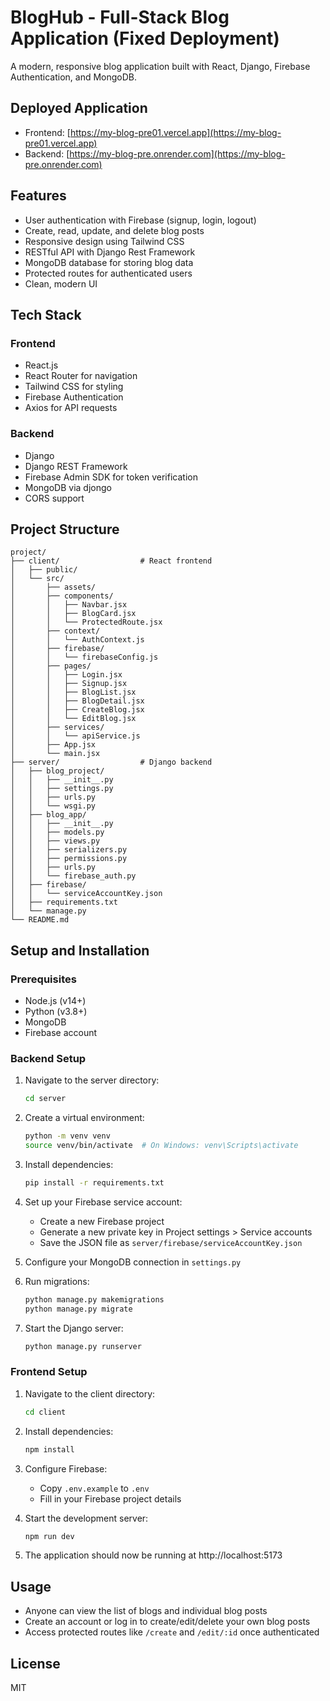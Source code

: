 # BlogHub - Full-Stack Blog Application (Fixed Deployment)

A modern, responsive blog application built with React, Django, Firebase Authentication, and MongoDB.

## Deployed Application

- Frontend: [https://my-blog-pre01.vercel.app](https://my-blog-pre01.vercel.app)
- Backend: [https://my-blog-pre.onrender.com](https://my-blog-pre.onrender.com)

## Features

- User authentication with Firebase (signup, login, logout)
- Create, read, update, and delete blog posts
- Responsive design using Tailwind CSS
- RESTful API with Django Rest Framework
- MongoDB database for storing blog data
- Protected routes for authenticated users
- Clean, modern UI

## Tech Stack

### Frontend
- React.js
- React Router for navigation
- Tailwind CSS for styling
- Firebase Authentication
- Axios for API requests

### Backend
- Django
- Django REST Framework
- Firebase Admin SDK for token verification
- MongoDB via djongo
- CORS support

## Project Structure

```
project/
├── client/                  # React frontend
│   ├── public/
│   └── src/
│       ├── assets/
│       ├── components/
│       │   ├── Navbar.jsx
│       │   ├── BlogCard.jsx
│       │   └── ProtectedRoute.jsx
│       ├── context/
│       │   └── AuthContext.js
│       ├── firebase/
│       │   └── firebaseConfig.js
│       ├── pages/
│       │   ├── Login.jsx
│       │   ├── Signup.jsx
│       │   ├── BlogList.jsx
│       │   ├── BlogDetail.jsx
│       │   ├── CreateBlog.jsx
│       │   └── EditBlog.jsx
│       ├── services/
│       │   └── apiService.js
│       ├── App.jsx
│       └── main.jsx
├── server/                  # Django backend
│   ├── blog_project/
│   │   ├── __init__.py
│   │   ├── settings.py
│   │   ├── urls.py
│   │   └── wsgi.py
│   ├── blog_app/
│   │   ├── __init__.py
│   │   ├── models.py
│   │   ├── views.py
│   │   ├── serializers.py
│   │   ├── permissions.py
│   │   ├── urls.py
│   │   └── firebase_auth.py
│   ├── firebase/
│   │   └── serviceAccountKey.json
│   ├── requirements.txt
│   └── manage.py
└── README.md
```

## Setup and Installation

### Prerequisites
- Node.js (v14+)
- Python (v3.8+)
- MongoDB
- Firebase account

### Backend Setup

1. Navigate to the server directory:
   ```bash
   cd server
   ```

2. Create a virtual environment:
   ```bash
   python -m venv venv
   source venv/bin/activate  # On Windows: venv\Scripts\activate
   ```

3. Install dependencies:
   ```bash
   pip install -r requirements.txt
   ```

4. Set up your Firebase service account:
   - Create a new Firebase project
   - Generate a new private key in Project settings > Service accounts
   - Save the JSON file as `server/firebase/serviceAccountKey.json`

5. Configure your MongoDB connection in `settings.py`

6. Run migrations:
   ```bash
   python manage.py makemigrations
   python manage.py migrate
   ```

7. Start the Django server:
   ```bash
   python manage.py runserver
   ```

### Frontend Setup

1. Navigate to the client directory:
   ```bash
   cd client
   ```

2. Install dependencies:
   ```bash
   npm install
   ```

3. Configure Firebase:
   - Copy `.env.example` to `.env`
   - Fill in your Firebase project details

4. Start the development server:
   ```bash
   npm run dev
   ```

5. The application should now be running at http://localhost:5173

## Usage

- Anyone can view the list of blogs and individual blog posts
- Create an account or log in to create/edit/delete your own blog posts
- Access protected routes like `/create` and `/edit/:id` once authenticated

## License

MIT